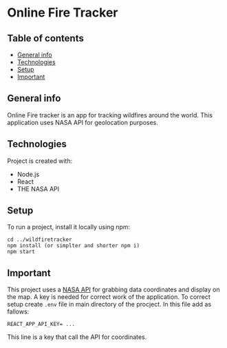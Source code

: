 # Online Fire Tracker

## Table of contents
* [General info](#general-info)
* [Technologies](#technologies)
* [Setup](#setup)
* [Important](#important)

## General info
Online Fire tracker is an app for tracking wildfires around the world. This application uses NASA API for geolocation purposes.

## Technologies
Project is created with:
* Node.js
* React
* THE NASA API

## Setup
To run a project, install it locally using npm:

```
cd ../wildfiretracker
npm install (or simplter and shorter npm i)
npm start
```

## Important

This project uses a [NASA API]("https://api.nasa.gov/") for grabbing data coordinates and display on the map. A key is needed for correct work of the  application. To correct setup create `.env` file in main directory of the procject. In this file add as fallows:


`REACT_APP_API_KEY= ...
`

This line is a key that call the API for coordinates.